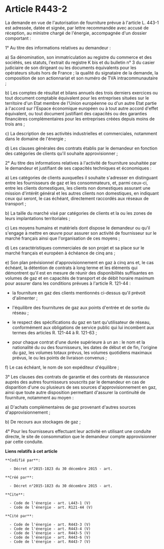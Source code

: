 # Article R443-2

La demande en vue de l'autorisation de fourniture prévue à l'article L. 443-1 est adressée, datée et signée, par lettre
recommandée avec accusé de réception, au ministre chargé de l'énergie, accompagnée d'un dossier comportant : 

1° Au titre des informations relatives au demandeur : 

a) Sa dénomination, son immatriculation au registre du commerce et des sociétés, ses statuts, l'extrait du registre K bis et
du bulletin n° 3 du casier judiciaire de son dirigeant ou les documents équivalents pour les opérateurs situés hors de
France ; la qualité du signataire de la demande, la composition de son actionnariat et son numéro de TVA
intracommunautaire ; 

b) Les comptes de résultat et bilans annuels des trois derniers exercices ou tout document comptable équivalent pour les
entreprises situées sur le territoire d'un Etat membre de l'Union européenne ou d'un autre Etat partie à l'accord sur
l'Espace économique européen ou à tout autre accord d'effet équivalent, ou tout document justifiant des capacités ou des
garanties financières complémentaires pour les entreprises créées depuis moins de trois ans ; 

c) La description de ses activités industrielles et commerciales, notamment dans le domaine de l'énergie ;

d) Les clauses générales des contrats établis par le demandeur en fonction des catégories de clients qu'il souhaite
approvisionner ; 

2° Au titre des informations relatives à l'activité de fourniture souhaitée par le demandeur et justifiant de ses capacités
techniques et économiques : 

a) Les catégories de clients auxquelles il souhaite s'adresser en distinguant entre les fournisseurs de gaz et les
consommateurs, et, parmi ceux-ci, entre les clients domestiques, les clients non domestiques assurant une mission d'intérêt
général et les autres clients non domestiques, en indiquant ceux qui seront, le cas échéant, directement raccordés aux
réseaux de transport ; 

b) La taille du marché visé par catégories de clients et la ou les zones de leurs implantations territoriales ; 

c) Les moyens humains et matériels dont dispose le demandeur ou qu'il s'engage à mettre en œuvre pour assurer son activité de
fournisseur sur le marché français ainsi que l'organisation de ces moyens ; 

d) Les caractéristiques commerciales de son projet et sa place sur le marché français et européen à échéance de cinq ans ; 

e) Son plan prévisionnel d'approvisionnement en gaz à cinq ans et, le cas échéant, la détention de contrats à long terme et
les éléments qui démontrent qu'il est en mesure de réunir des disponibilités suffisantes en volumes de gaz et en capacités de
transport et de débit horaire maximum pour assurer dans les conditions prévues à l'article R. 121-44 :

- la fourniture en gaz des clients mentionnés ci-dessus qu'il prévoit d'alimenter ;

- l'équilibre des fournitures de gaz aux points d'entrée et de sortie du réseau ;

- le respect des spécifications du gaz en tant qu'utilisateur de réseau, conformément aux obligations de service public qui
lui incombent aux termes des articles R. 121-44 à R. 121-63 ;

- pour chaque contrat d'une durée supérieure à un an : le nom et la nationalité du ou des fournisseurs, les dates de début et
de fin, l'origine du gaz, les volumes totaux prévus, les volumes quotidiens maximaux prévus, le ou les points de livraison
convenus ; 

f) Le cas échéant, le nom de son expéditeur d'équilibre ; 

3° Les clauses des contrats de garantie et des contrats de réassurance auprès des autres fournisseurs souscrits par le
demandeur en cas de disparition d'une ou plusieurs de ses sources d'approvisionnement en gaz, ainsi que toute autre
disposition permettant d'assurer la continuité de fourniture, notamment au moyen : 

a) D'achats complémentaires de gaz provenant d'autres sources d'approvisionnement ; 

b) De recours aux stockages de gaz ; 

4° Pour les fournisseurs effectuant leur activité en utilisant une conduite directe, le site de consommation que le demandeur
compte approvisionner par cette conduite.

**Liens relatifs à cet article**

	**Codifié par**:

	  - Décret n°2015-1823 du 30 décembre 2015 - art.

	**Créé par**:

	  - Décret n°2015-1823 du 30 décembre 2015 - art.

	**Cite**:

	  - Code de l'énergie - art. L443-1 (V)
	  - Code de l'énergie - art. R121-44 (V)

	**Cité par**:

	  - Code de l'énergie - art. R443-3 (V)
	  - Code de l'énergie - art. R443-4 (V)
	  - Code de l'énergie - art. R443-5 (V)
	  - Code de l'énergie - art. R443-6 (V)
	  - Code de l'énergie - art. R443-7 (V)
